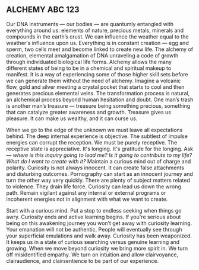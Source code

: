 

## ALCHEMY ABC 123

Our DNA instruments
&mdash;
our bodies
&mdash;
are quantumly entangled with everything around us:
elements of nature,
precious metals,
minerals and compounds in the earth’s crust.
We can influence the weather equal to the weather's influence upon us.
Everything is in constant creation
&mdash;
egg and sperm,
two cells meet and become linked to create new life.
The alchemy of creation,
elemental amalgamation of DNA unraveling a code of growth through individuated biological life forms.
Alchemy allows the many different states of being to be in a chemical and spiritual makeup to manifest.
It is a way of experiencing some of those higher skill sets before we can generate them without the need of alchemy.
Imagine a volcanic flow,
gold and silver meeting a crystal pocket that starts to cool and then generates precious elemental veins.
The transformation process is natural,
an alchemical process beyond human hesitation and doubt.
One man’s trash is another man’s treasure
&mdash;
treasure being something precious,
something that can catalyze greater awareness and growth.
Treasure gives us pleasure.
It can make us wealthy,
and it can curse us.




When we go to the edge of the unknown we must leave all expectations behind.
The deep internal experience is objective.
The subtlest of impulse energies can corrupt the reception.
We must be purely receptive.
The receptive state is appreciative.
It's longing.
It's gratitude for the longing.
Ask
&mdash;
*where is this inquiry going to lead me?
Is it going to contribute to my life?
What do I want to create with it?*
Maintain a curious mind out of charge and polarity.
Curiosity is not always innocent.
It can create false attachments and disturbing outcomes.
Pornography can start as an innocent journey and turn the other way very quickly.
There are plenty of subject matters related to violence.
They drain life force.
Curiosity can lead us down the wrong path.
Remain vigilant against any internal or external programs or incoherent energies not in alignment with what we want to create.



Start with a curious mind.
Put a stop to endless seeking when things go awry.
Curiosity ends and active learning begins.
If you're serious about being on this awakening journey you won’t get away with curiosity learning.
Your emanation will not be authentic.
People will eventually see through your superficial emulations and walk away.
Curiosity has been weaponized.
It keeps us in a state of curious searching versus genuine learning and growing.
When we move beyond curiosity we bring more spirit in.
We turn off misidentified empathy.
We turn on intuition and allow clairvoyance,
clairaudience,
and clairsentience to be part of our experience.
